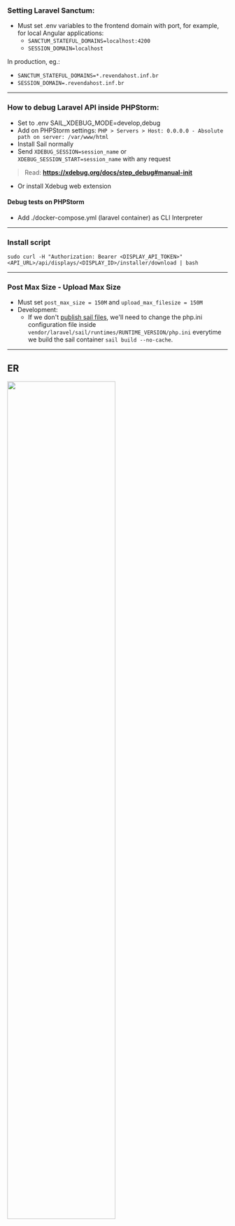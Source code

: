 ### Setting Laravel Sanctum:

* Must set .env variables to the frontend domain with port, for example, for local Angular applications:
  * `SANCTUM_STATEFUL_DOMAINS=localhost:4200`
  * `SESSION_DOMAIN=localhost`

In production, eg.:

* `SANCTUM_STATEFUL_DOMAINS=*.revendahost.inf.br`
* `SESSION_DOMAIN=.revendahost.inf.br`

---

### How to debug Laravel API inside PHPStorm:

* Set to .env SAIL_XDEBUG_MODE=develop,debug
* Add on PHPStorm settings: `PHP > Servers > Host: 0.0.0.0 - Absolute path on server: /var/www/html`
* Install Sail normally
* Send `XDEBUG_SESSION=session_name` or `XDEBUG_SESSION_START=session_name` with any request

> Read: **https://xdebug.org/docs/step_debug#manual-init**

* Or install Xdebug web extension

#### Debug tests on PHPStorm

* Add ./docker-compose.yml (laravel container) as CLI Interpreter

---

### Install script

`sudo curl -H "Authorization: Bearer <DISPLAY_API_TOKEN>" <API_URL>/api/displays/<DISPLAY_ID>/installer/download | bash`

---

### Post Max Size - Upload Max Size

* Must set `post_max_size = 150M` and `upload_max_filesize = 150M`
* Development:
  * If we don't [publish sail files](https://laravel.com/docs/9.x/sail#sail-customization), we'll need to change the
    php.ini
    configuration file inside `vendor/laravel/sail/runtimes/RUNTIME_VERSION/php.ini` everytime we build the sail
    container `sail build --no-cache`.

---

## ER

<a href="https://i.ibb.co/Bw4t2p7/intus-er.jpg" target="_blank"><img width="70%" src="https://i.ibb.co/Bw4t2p7/intus-er.jpg"></a>


